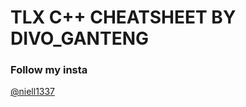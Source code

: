 <h1>TLX C++ CHEATSHEET BY DIVO_GANTENG</h1>

<h3>Follow my insta</h3>
<a href="www.instagram.com/nie">@niell1337</a>